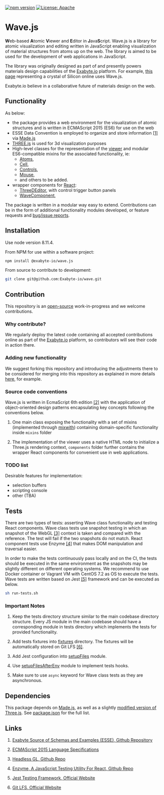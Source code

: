 [![npm version](https://badge.fury.io/js/%40exabyte-io%2Fwave.js.svg)](https://badge.fury.io/js/%40exabyte-io%2Fwave.js)
[![License: Apache](https://img.shields.io/badge/License-Apache-blue.svg)](https://www.apache.org/licenses/LICENSE-2.0)

# Wave.js

**W**eb-based **A**tomic **V**iewer and **E**ditor in **J**ava**S**cript. Wave.js is a library for atomic visualization and editing written in JavaScript enabling visualization of material structures from atoms up on the web. The library is aimed to be used for the development of web applications in JavaScript.

The library was originally designed as part of and presently powers materials design capabilities of the [Exabyte.io](https://exabyte.io) platform. For example, [this page](https://platform.exabyte.io/demo/materials/n3HSzCmyoctgJFGGE) representing a crystal of Silicon online uses Wave.js.

Exabyte.io believe in a collaborative future of materials design on the web.

## Functionality

As below:

- the package provides a web environment for the visualization of atomic structures and is written in ECMAScript 2015 (ES6) for use on the web
- ESSE Data Convention is employed to organize and store information [[1]](#links) via [Made.js](https://github.com/exabyte-io/made-js)
- [THREE.js](https://threejs.org/) is used for 3d visualization purposes
- High-level classes for the representation of the [viewer](src/wave.js) and modular ES6-compatible mixins for the associated functionality, ie:
    - [Atoms](src/mixins/atoms.js), 
    - [Cell](src/mixins/cell.js),
    - [Controls](src/mixins/controls.js),
    - [Mouse](src/mixins/mouse.js),
    - and others to be added.
- wrapper components for [React](https://reactjs.org/):
    - [ThreeDEditor](src/components/ThreeDEditor.js), with control trigger button panels
    - [WaveComponent](src/components/WaveComponent.js),

The package is written in a modular way easy to extend. Contributions can be in the form of additional functionality modules developed, or feature requests and [bug/issue reports](https://help.github.com/articles/creating-an-issue/).

## Installation

Use node version 8.11.4.

From NPM for use within a software project:

```bash
npm install @exabyte-io/wave.js

```

From source to contribute to development:

```bash
git clone git@github.com:Exabyte-io/wave.git
```

## Contribution

This repository is an [open-source](LICENSE.md) work-in-progress and we welcome contributions.

### Why contribute?

We regularly deploy the latest code containing all accepted contributions online as part of the [Exabyte.io](https://exabyte.io) platform, so contributors will see their code in action there.

### Adding new functionality

We suggest forking this repository and introducing the adjustments there to be considered for merging into this repository as explained in more details [here](https://gist.github.com/Chaser324/ce0505fbed06b947d962), for example.

### Source code conventions

Wave.js is written in EcmaScript 6th edition [[2]](#links) with the application of object-oriented design patterns encapsulating key concepts following the conventions below.

1. One main class exposing the functionality with a set of mixins (implemented through [mixwith](https://www.npmjs.com/package/mixwith)) containing domain-specific functionality inside `mixins` folder 

2. The implementation of the viewer uses a native HTML node to initialize a Three.js rendering context, `components` folder further contains the wrapper React components for convenient use in web applications.


### TODO list

Desirable features for implementation:

- selection buffers
- scripting console
- other (TBA)
    

## Tests

There are two types of tests: asserting Wave class functionality and testing React components. Wave class tests use snapshot testing in which an snapshot of the WebGL [[3]](#links) context is taken and compared with the reference. The test will fail if the two snapshots do not match. React component tests use Enzyme [[4]](#links) that makes DOM manipulation and traversal easier.

In order to make the tests continuously pass locally and on the CI, the tests should be executed in the same environment as the snapshots may be slightly different on different operating systems. We recommend to use Docker container or Vagrant VM with CentOS 7.2 as OS to execute the tests. Wave tests are written based on Jest [[5]](#links) framework and can be executed as below.

```bash
sh run-tests.sh
```

### Important Notes

1. Keep the tests directory structure similar to the main codebase directory structure. Every JS module in the main codebase should have a corresponding module in tests directory which implements the tests for provided functionality.

2. Add tests fixtures into [fixtures](./tests/fixtures) directory. The fixtures will be automatically stored on Git LFS [[6]](#links).

3. Add Jest configuration into [setupFiles](./tests/setupFiles.js) module.

4. Use [setupFilesAfterEnv](./tests/setupFilesAfterEnv.js) module to implement tests hooks.

5. Make sure to use `async` keyword for Wave class tests as they are asynchronous.

## Dependencies

This package depends on [Made.js](https://github.com/Exabyte-io/made.js), as well as a slightly [modified version of Three.js](https://github.com/Exabyte-io/three.js/commits/v0.90.0). See [package.json](package.json) for the full list.

## Links

1. [Exabyte Source of Schemas and Examples (ESSE), Github Repository](https://github.com/exabyte-io/exabyte-esse)
1. [ECMAScript 2015 Language Specifications](https://www.ecma-international.org/ecma-262/6.0/)

1. [Headless GL, Github Repo](https://github.com/stackgl/headless-gl)
1. [Enzyme, A JavaScript Testing Utility For React, Github Repo](https://github.com/airbnb/enzyme)
1. [Jest Testing Framework, Official Website](https://jestjs.io/index.html)
1. [Git LFS, Official Website](https://git-lfs.github.com/)
